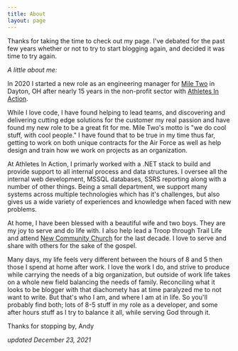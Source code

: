 ```yaml
---
title: About
layout: page
---
```


Thanks for taking the time to check out my page.  I've debated for the past few years whether or not to try to start blogging again, and decided it was time to try again.

<i>A little about me:</i>

In 2020 I started a new role as an engineering manager for <a href="http://miletwo.us">Mile Two</a> in Dayton, OH after nearly 15 years in the non-profit sector with <a href="http://athletesinaction.org">Athletes In Action</a>. 

While I love code, I have found helping to lead teams, and discovering and delivering cutting edge solutions for the customer my real passion and have found my new role to be a great fit for me.  Mile Two's motto is "we do cool stuff, with cool people."  I have found that to be true in my time thus far, getting to work on both unique contracts for the Air Force as well as help design and train how we work on projects as an organization.

At Athletes In Action, I primarly worked with a .NET stack to build and provide support to all internal process and data structures.  I oversee all the internal web development, MSSQL databases, SSRS reporting along with a number of other things.  Being a small department, we support many systems across multiple technologies which has it's challenges, but also gives us a wide variety of experiences and knowledge when faced with new problems.  

At home, I have been blessed with a beautiful wife and two boys.  They are my joy to serve and do life with.  I also help lead a Troop through Trail Life and attend <a href="http://www.newcommunity.family">New Community Church</a> for the last decade.   I love to serve and share with others for the sake of the gospel.

Many days, my life feels very different between the hours of 8 and 5 then those I spend at home after work.  I love the work I do, and strive to produce while carrying the needs of a big organization, but outside of work life takes on a whole new field balancing the needs of family.  Reconciling what it looks to be blogger with that diachomety has at time paralyzed me to not want to write.  But that's who I am, and where I am at in life.   So you'll probably find both; lots of 8-5 stuff in my role as a developer, and some after hours stuff as I try to balance it all, while serving God through it.

Thanks for stopping by,
Andy  

<i>updated December 23, 2021</i>